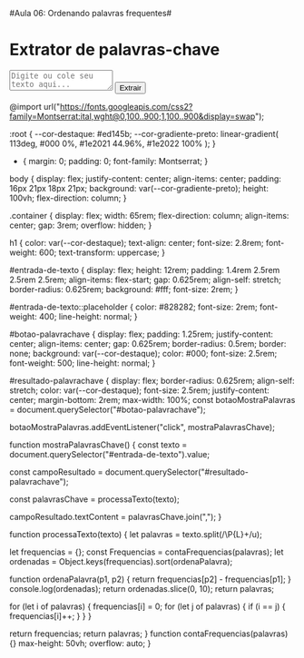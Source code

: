 #Aula 06: Ordenando palavras frequentes#
<!DOCTYPE html> 

<html lang="pt-BT"> 
  <head> 
    <meta charset="UTF-8" /> 
    <meta name="viewport" content="width=device-width, initial-scale=1.0" /> 
    <title>Extrator de Palavras-Chave</title> 
    <link rel="stylesheet" href="style.css" /> 
  </head> 

  <body> 
    <div class="container"> 
      <h1>Extrator de palavras-chave</h1> 
      <textarea 
        id="entrada-de-texto" 
        placeholder="Digite ou cole seu texto aqui..." 
      ></textarea> 
      <button id="botao-palavrachave">Extrair</button> 
      <div id="resultado-palavrachave"></div> 
    </div> 
      <script src="script.js"></script> 
  </body> 
</html>

@import url("https://fonts.googleapis.com/css2?family=Montserrat:ital,wght@0,100..900;1,100..900&display=swap"); 

:root { 
  --cor-destaque: #ed145b; 
  --cor-gradiente-preto: linear-gradient( 
    113deg, 
    #000 0%, 
    #1e2021 44.96%, 
    #1e2022 100% 
  ); 
} 

* { 
  margin: 0; 
  padding: 0; 
  font-family: Montserrat; 
} 

body { 
  display: flex; 
  justify-content: center; 
  align-items: center; 
  padding: 16px 21px 18px 21px; 
  background: var(--cor-gradiente-preto); 
  height: 100vh; 
  flex-direction: column; 
} 

.container { 
  display: flex; 
  width: 65rem; 
  flex-direction: column; 
  align-items: center; 
  gap: 3rem; 
  overflow: hidden; 
} 

h1 { 
  color: var(--cor-destaque); 
  text-align: center; 
  font-size: 2.8rem; 
  font-weight: 600; 
  text-transform: uppercase; 
} 

#entrada-de-texto { 
  display: flex; 
  height: 12rem; 
  padding: 1.4rem 2.5rem 2.5rem 2.5rem; 
  align-items: flex-start; 
  gap: 0.625rem; 
  align-self: stretch; 
  border-radius: 0.625rem; 
  background: #fff; 
  font-size: 2rem; 
} 

#entrada-de-texto::placeholder { 
  color: #828282; 
  font-size: 2rem; 
  font-weight: 400; 
  line-height: normal; 
} 

#botao-palavrachave { 
  display: flex; 
  padding: 1.25rem; 
  justify-content: center; 
  align-items: center; 
  gap: 0.625rem; 
  border-radius: 0.5rem; 
  border: none; 
  background: var(--cor-destaque); 
  color: #000; 
  font-size: 2.5rem; 
  font-weight: 500; 
  line-height: normal; 
} 

#resultado-palavrachave { 
  display: flex; 
  border-radius: 0.625rem; 
  align-self: stretch; 
  color: var(--cor-destaque); 
  font-size: 2.5rem; 
  justify-content: center; 
  margin-bottom: 2rem; 
  max-width: 100%;
  const botaoMostraPalavras = document.querySelector("#botao-palavrachave");

botaoMostraPalavras.addEventListener("click", mostraPalavrasChave);

function mostraPalavrasChave() {
  const texto = document.querySelector("#entrada-de-texto").value;

  const campoResultado = document.querySelector("#resultado-palavrachave");

  const palavrasChave = processaTexto(texto);

  campoResultado.textContent = palavrasChave.join(",");
}

function processaTexto(texto) {
  let palavras = texto.split(/\P{L}+/u);

  let frequencias = {};
  const Frequencias = contaFrequencias(palavras);
  let ordenadas = Object.keys(frequencias).sort(ordenaPalavra);

  function ordenaPalavra(p1, p2) {
    return frequencias[p2] - frequencias[p1];
  }
  console.log(ordenadas);
  return ordenadas.slice(0, 10);
  return palavras;

  for (let i of palavras) {
    frequencias[i] = 0;
    for (let j of palavras) {
      if (i == j) {
        frequencias[i]++;
      }
    }
  }

  return frequencias;
  return palavras;
}
function contaFrequencias(palavras) {}
  max-height: 50vh; 
  overflow: auto; 
} 
